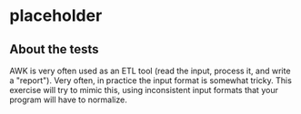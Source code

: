 # placeholder

## About the tests

AWK is very often used as an ETL tool (read the input, process it, and write a "report").
Very often, in practice the input format is somewhat tricky.
This exercise will try to mimic this, using inconsistent input formats that your program will have to normalize.
